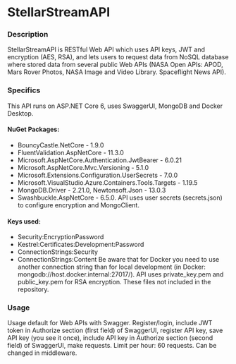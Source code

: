 # StellarStreamAPI
### Description
StellarStreamAPI is RESTful Web API which uses API keys, JWT and encryption (AES, RSA), and lets users to request data from NoSQL database where stored data from several public Web APIs (NASA Open APIs: APOD, Mars Rover Photos, NASA Image and Video Library. Spaceflight News API).
### Specifics
This API runs on ASP.NET Core 6, uses SwaggerUI, MongoDB and Docker Desktop.
#### NuGet Packages:
* BouncyCastle.NetCore - 1.9.0
* FluentValidation.AspNetCore - 11.3.0
* Microsoft.AspNetCore.Authentication.JwtBearer - 6.0.21
* Microsoft.AspNetCore.Mvc.Versioning - 5.1.0
* Microsoft.Extensions.Configuration.UserSecrets - 7.0.0
* Microsoft.VisualStudio.Azure.Containers.Tools.Targets - 1.19.5
* MongoDB.Driver - 2.21.0, Newtonsoft.Json - 13.0.3
* Swashbuckle.AspNetCore - 6.5.0.
API uses user secrets (secrets.json) to configure encryption and MongoClient.
#### Keys used:
* Security:EncryptionPassword
* Kestrel:Certificates:Development:Password
* ConnectionStrings:Security
* ConnectionStrings:Content
Be aware that for Docker you need to use another connection string than for local development (in Docker: mongodb://host.docker.internal:27017/). API uses private_key.pem and public_key.pem for RSA encryption. These files not included in the repository.
### Usage
Usage default for Web APIs with Swagger. Register/login, include JWT token in Authorize section (first field) of SwaggerUI, register API key, save API key (you see it once), include API key in Authorize section (second field) of SwaggerUI, make requests. Limit per hour: 60 requests. Can be changed in middleware.
